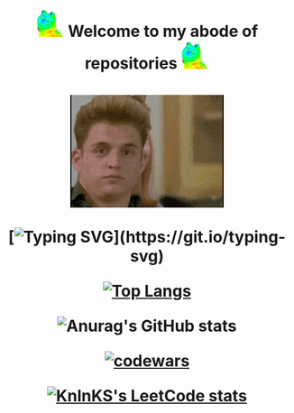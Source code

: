 <h1 align="center"><img src="https://github.com/broder18/broder18/blob/main/6KpV.gif" height="50"/>
  Welcome to my abode of repositories 
<img src="https://github.com/broder18/broder18/blob/main/6KpV.gif" height="50"/></h1>

<h1 align="center"><img src="https://github.com/broder18/broder18/blob/main/No.gif" height="200"/>

[![Typing SVG](https://readme-typing-svg.herokuapp.com?font=&duration=4000&color=2EF7DB&background=000000B1&width=1000&height=100&lines=My+main+occupation+is+related+to+digital+image+processing+and+video+stream+analysis.+;I+graduated+from+the+university+in+the+direction+of+Infocommunication+technologies+;of+spatial+information+analysis+and+processing.)](https://git.io/typing-svg)

[![Top Langs](https://github-readme-stats.vercel.app/api/top-langs/?username=broder18&langs_count=6&hide=c,c++&show_icons=true&theme=blue-green)](https://github.com/broder18/github-readme-stats)


![Anurag's GitHub stats](https://github-readme-stats.vercel.app/api?username=broder18&show_icons=true&theme=blue-green)

[![codewars](https://www.codewars.com/users/broder18/badges/large)](https://www.codewars.com/users/broder18)   

[![KnlnKS's LeetCode stats](https://leetcode-stats-six.vercel.app/api?username=broder18&theme=dark)](https://github.com/broder18/leetcode-stats)

<!--
**broder18/broder18** is a ✨ _special_ ✨ repository because its `README.md` (this file) appears on your GitHub profile.

Here are some ideas to get you started:

- 🔭 I’m currently working on ...
- 🌱 I’m currently learning ...
- 👯 I’m looking to collaborate on ...
- 🤔 I’m looking for help with ...
- 💬 Ask me about ...
- 📫 How to reach me: ...
- 😄 Pronouns: ...
- ⚡ Fun fact: ...
-->
